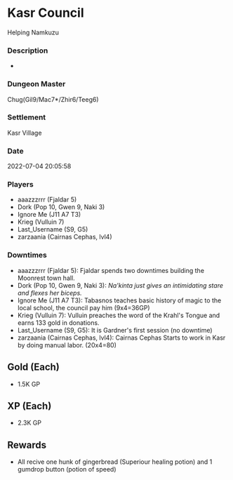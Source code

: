# Kasr Council
Helping Namkuzu
### Description
-
### Dungeon Master
Chug(Gil9/Mac7*/Zhir6/Teeg6)
### Settlement
Kasr Village
### Date
2022-07-04 20:05:58
### Players
* aaazzzrrr (Fjaldar 5)
* Dork (Pop 10, Gwen 9, Naki 3)
* Ignore Me (J11 A7 T3)
* Krieg (Vulluin 7)
* Last_Username (S9, G5)
* zarzaania (Cairnas Cephas, lvl4)
### Downtimes
* aaazzzrrr (Fjaldar 5): Fjaldar spends two downtimes building the Moonrest town hall.
* Dork (Pop 10, Gwen 9, Naki 3): *Na'kinta just gives an intimidating stare and flexes her biceps.*
* Ignore Me (J11 A7 T3): Tabasnos teaches basic history of magic to the local school, the council pay him (9x4=36GP)
* Krieg (Vulluin 7): Vulluin preaches the word of the Krahl's Tongue and earns 133 gold in donations.
* Last_Username (S9, G5): It is Gardner's first session (no downtime)
* zarzaania (Cairnas Cephas, lvl4): Cairnas Cephas Starts to work in Kasr by doing manual labor. (20x4=80)
## Gold (Each)
* 1.5K GP
## XP (Each)
* 2.3K GP
## Rewards
* All recive one hunk of gingerbread (Superiour healing potion) and 1 gumdrop button (potion of speed)